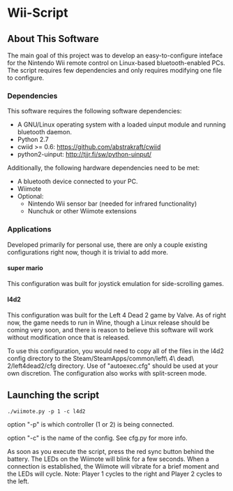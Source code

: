 # Wii-Script

## About This Software

The main goal of this project was to develop an easy-to-configure inteface for the Nintendo Wii remote control on Linux-based bluetooth-enabled PCs. The script requires few dependencies and only requires modifying one file to configure.

### Dependencies

This software requires the following software dependencies:

- A GNU/Linux operating system with a loaded uinput module and running bluetooth daemon.
- Python 2.7
- cwiid >= 0.6: https://github.com/abstrakraft/cwiid
- python2-uinput: http://tjjr.fi/sw/python-uinput/

Additionally, the following hardware dependencies need to be met:

- A bluetooth device connected to your PC.
- Wiimote
- Optional:
    + Nintendo Wii sensor bar (needed for infrared functionality)
    + Nunchuk or other Wiimote extensions

### Applications

Developed primarily for personal use, there are only a couple existing configurations right now, though it is trivial to add more.

#### super mario

This configuration was built for joystick emulation for side-scrolling games.

#### l4d2

This configuration was built for the Left 4 Dead 2 game by Valve. As of right now, the game needs to run in Wine, though a Linux release should be coming very soon, and there is reason to believe this software will work without modification once that is released.

To use this configuration, you would need to copy all of the files in the l4d2 config directory to the Steam/SteamApps/common/left\ 4\ dead\ 2/left4dead2/cfg directory. Use of "autoexec.cfg" should be used at your own discretion. The configuration also works with split-screen mode.

## Launching the script

`./wiimote.py -p 1 -c l4d2`

option "-p" is which controller (1 or 2) is being connected.

option "-c" is the name of the config. See cfg.py for more info.

As soon as you execute the script, press the red sync button behind the battery. The LEDs on the Wiimote will blink for a few seconds. When a connection is established, the Wiimote will vibrate for a brief moment and the LEDs will cycle. Note: Player 1 cycles to the right and Player 2 cycles to the left.

